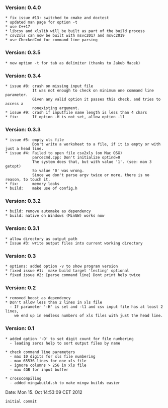 ### Version: 0.4.0
    * fix issue #13: switched to cmake and doctest
    * updated man page for option -t
    * use C++17
    * libcsv and xlslib will be built as part of the build process
    * csv2xls can now be built with msvc2017 and msvc2019
    * use CheckedCmd for command line parsing

### Version: 0.3.5
    * new option -t for tab as delimiter (thanks to Jakub Macek)

### Version: 0.3.4
    * issue #8: crash on missing input file
                It was not enough to check on minimum one command line parameter.
                Given any valid option it passes this check, and tries to access a
                nonexisting argument.
    * issue #9: crash if inputfile name length is less than 4 chars
    * fix:      If option -H is not set, allow option -l1
 
### Version: 0.3.3
    * issue #5: empty xls file
                Don't write a worksheet to a file, if it is empty or with just a head line.
    * issue #4: Failed to open file csv2xls (on Mac OSX)
                parcecmd.cpp: Don't initialize optind=0
                The system does that, but with value '1'. (see: man 3 getopt)
                So value '0' was wrong.
                Since we don't parse argv twice or more, there is no reason, to touch it.
    * fix:      memory leaks
    * build:    make use of config.h

### Version: 0.3.2
    * build: remove automake as dependency
    * build: native on Windows (MinGW) works now

### Version: 0.3.1

    * allow directory as output path
    * Issue #3: write output files into current working directory

### Version: 0.3

    * options: added option -v to show program version
    * fixed issue #1:  make build target 'testing' optional
    * fixed issue #2: [parse command line] Dont print help twice

### Version: 0.2

    * removed boost as dependency
    * Don't allow less than 2 lines in xls file
      - If parameter '-H' is set and -l1 and csv input file has at least 2 lines,
        we end up in endless numbers of xls files with just the head line.

### Version: 0.1

    * added option '-D' to set digit count for file numbering
      - leading zeros help to sort output files by name
      
    * check command line parameters
      - max 10 digits for xls file numbering
      - max 65536 lines for one xls file
      - ignore columns > 256 in xls file
      - max 4GB for input buffer
      
    * crosscompiling
      - added mingwbuild.sh to make mingw builds easier

Date:    Mon 15. Oct 14:53:09 CET 2012

    initial commit

